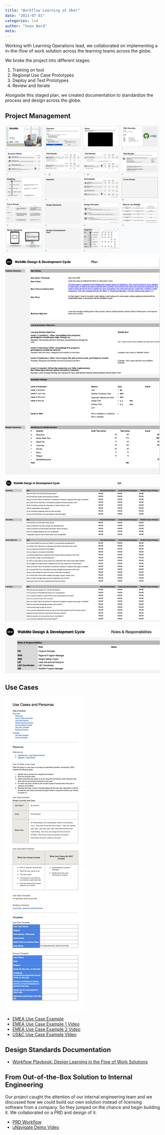 ```yaml
---
title: "Workflow Learning at Uber"
date: "2021-07-01"
categories: lxd
author: "Sean Ward"
meta:
---
```


Working with Learning Operations lead, we collaborated on implementing a in-the-flow of work solution across the learning teams across the globe.

We broke the project into different stages:
1. Training on tool
2. Regional Use Case Prototypes
3. Deploy and Test Prototypes
4. Review and Iterate

Alongside this staged plan, we created documentation to standardize the process and design across the globe.

## Project Management
![Team Presentation](/images/workflow-presentation.jpg)

![Project Objectives](/images/workflow-project-mgmt-objectives.png)

![Solution Quality Assurance Checklist](/images/workflow-project-mgmt-qa.png)

![Project Roles & Responsibilities](/images/workflow-project-mgmt-roles.png)

## Use Cases
![Use Case Template](/images/workflow-use-case-outline.jpg)

- [EMEA Use Case Example](/documents/workflow-use-case.pdf)
- [EMEA Use Case Example 1 Video](https://youtu.be/mWy9khJwRYk)
- [EMEA Use Case Example 2 Video](https://youtu.be/z4nOC15rrwg)
- [US&C Use Case Example VIdeo](https://youtu.be/xxDv0Z4fIX4)

## Design Standards Documentation
- [Workflow Playbook: Design Learning in the Flow of Work Solutions](/documents/workflow-playbook-walkme.pdf)

## From Out-of-the-Box Solution to Internal Engineering
Our project caught the attention of our internal engineering team and we discussed how we could build our own solution instead of licensing software from a company. So they jumped on the chance and begin building it. We collaborated on a PRD and design of it.

- [PRD Workflow](/documents/PRD-BlissAgentSandbox.pdf)
- [uNavigate Demo Video](https://youtu.be/wZC-bzd9CoM)